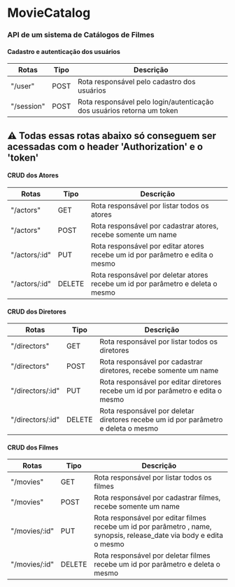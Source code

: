# MovieCatalog

<h3>API de um sistema de Catálogos de Filmes</h3>

<h4> Cadastro e autenticação dos usuários</h4>

|Rotas     |Tipo  |Descrição|
|----------|------|-------- |
|"/user"   |POST  |Rota responsável pelo cadastro dos usuários|
|"/session"|POST  |Rota responsável pelo login/autenticação dos usuários retorna um token|

<h2>⚠️ Todas essas rotas abaixo só conseguem ser acessadas com o header 'Authorization' e o 'token'</h2>

<h4> CRUD dos Atores</h4>

|Rotas     |Tipo  |Descrição|
|----------|------|-------- |
|"/actors"|GET  |Rota responsável por listar todos os atores|
|"/actors"|POST  |Rota responsável por cadastrar atores, recebe somente um name|
|"/actors/:id"|PUT  |Rota responsável por editar atores recebe um id por parâmetro e edita o mesmo|
|"/actors/:id"|DELETE  |Rota responsável por deletar atores recebe um id por parâmetro e deleta o mesmo|

<h4> CRUD dos Diretores</h4>

|Rotas     |Tipo  |Descrição|
|----------|------|-------- |
|"/directors"|GET  |Rota responsável por listar todos os diretores|
|"/directors"|POST  |Rota responsável por cadastrar diretores, recebe somente um name|
|"/directors/:id"|PUT  |Rota responsável por editar diretores recebe um id por parâmetro e edita o mesmo|
|"/directors/:id"|DELETE  |Rota responsável por deletar diretores recebe um id  por parâmetro e deleta o mesmo|

<h4> CRUD dos Filmes</h4>

|Rotas     |Tipo  |Descrição|
|----------|------|-------- |
|"/movies"|GET  |Rota responsável por listar todos os filmes|
|"/movies"|POST  |Rota responsável por cadastrar filmes, recebe somente um name|
|"/movies/:id"|PUT  |Rota responsável por editar filmes recebe um id por parâmetro , name, synopsis, release_date via body e edita o mesmo|
|"/movies/:id"|DELETE  |Rota responsável por deletar filmes recebe um id por parâmetro e deleta o mesmo|

